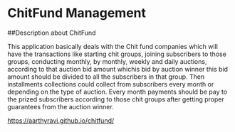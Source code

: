# ChitFund Management
##Description about ChitFund

   This application basically deals with the Chit fund companies which will have the transactions like starting chit groups, joining subscribers to those groups, conducting monthly, by monthly, weekly and daily auctions, according to that auction bid amount whichis bid by auction winner this bid amount should be divided to all the subscribers in that group. Then installments collections could collect from subscribers every month or depending on the type of auction. Every month payments should be pay to the prized subscribers according to those chit groups after getting proper guarantees from the auction winner.

   https://aarthyravi.github.io/chitfund/
